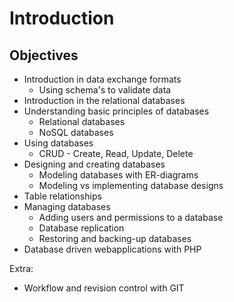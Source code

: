 # Introduction

## Objectives

* Introduction in data exchange formats
  * Using schema's to validate data
* Introduction in the relational databases
* Understanding basic principles of databases
  * Relational databases
  * NoSQL databases
* Using databases
  * CRUD - Create, Read, Update, Delete
* Designing and creating databases
  * Modeling databases with ER-diagrams
  * Modeling vs implementing database designs
* Table relationships
* Managing databases
  * Adding users and permissions to a database
  * Database replication
  * Restoring and backing-up databases
* Database driven webapplications with PHP

Extra:

* Workflow and revision control with GIT
